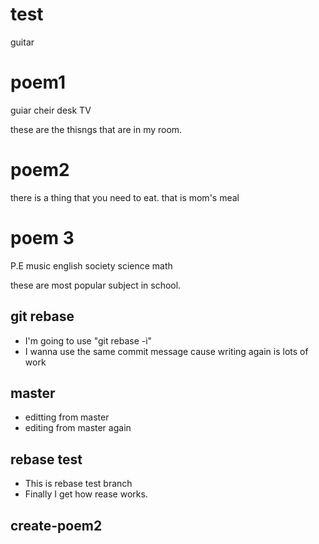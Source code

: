 # test
guitar

# poem1
guiar
cheir
desk
TV

these are the thisngs that are in my room.

# poem2

there is a thing that you need to eat.
that is mom's meal

# poem 3
P.E
music
english
society
science
math

these are most popular subject in school.

## git rebase
- I'm going to use "git rebase -i"
- I wanna use the same commit message cause writing again is lots of work


## master
- editting from master
- editing from master again

## rebase test
- This is rebase test branch 
- Finally I get how rease works. 
## create-poem2

